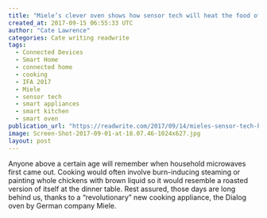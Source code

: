 ```yaml
---
title: "Miele’s clever oven shows how sensor tech will heat the food of the future"
created_at: 2017-09-15 06:55:33 UTC
author: "Cate Lawrence"
categories: Cate writing readwrite
tags: 
  - Connected Devices
  - Smart Home
  - connected home
  - cooking
  - IFA 2017
  - Miele
  - sensor tech
  - smart appliances
  - smart kitchen
  - smart oven
publication_url: "https://readwrite.com/2017/09/14/mieles-sensor-tech-heating-ovens-dl1/"
image: Screen-Shot-2017-09-01-at-18.07.46-1024x627.jpg
layout: post
---
```

Anyone above a certain age will remember when household microwaves first came out. Cooking would often involve burn-inducing steaming or painting whole chickens with brown liquid so it would resemble a roasted version of itself at the dinner table. Rest assured, those days are long behind us, thanks to a “revolutionary” new cooking appliance, the Dialog oven by German company Miele.

